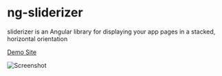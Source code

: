 # ng-sliderizer
sliderizer is an Angular library for displaying your app pages in a stacked, horizontal orientation

[Demo Site](https://lightw3ight.github.io/ng-sliderizr)

![Screenshot](https://lightw3ight.github.io/ng-sliderizr/assets/screenshot.png)
